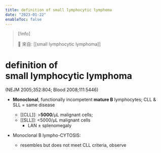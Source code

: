 ```yaml
---
title: definition of small lymphocytic lymphoma
date: "2023-01-22"
enableToc: false
---
```


> [!info]
>
> 🌱 來自: [[small lymphocytic lymphoma]]

# definition of small lymphocytic lymphoma

(NEJM 2005;352:804; Blood 2008;111:5446)

- **Monoclonal**, functionally incompetent **mature B** lymphocytes;
  CLL & SLL = same disease

  - [[CLL]]: >**5000**/µL malignant cells;
  - [[SLL]]: <5000/µL malignant cells
    - LAN ± splenomegaly

- Monoclonal B lympho-CYTOSIS:
  - resembles but does not meet CLL criteria, observe
